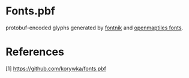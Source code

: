 # Fonts.pbf
protobuf-encoded glyphs generated by [fontnik](https://github.com/mapbox/node-fontnik) and [openmaptiles fonts](https://github.com/openmaptiles/fonts).

# References
[1] https://github.com/korywka/fonts.pbf
